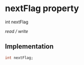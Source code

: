 


# nextFlag property







int nextFlag
  
_<span class="feature">read / write</span>_






## Implementation

```dart
int nextFlag;
```







